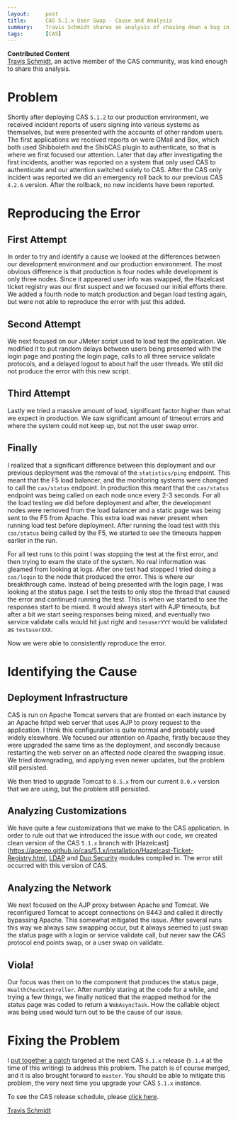 ```yaml
---
layout:     post
title:      CAS 5.1.x User Swap - Cause and Analysis
summary:    Travis Schmidt shares an analysis of chasing down a bug in CAS 5.1.x where user identities were swapped.
tags:       [CAS]
---
```


<div class="alert alert-info">
  <strong>Contributed Content</strong><br/><a href="travis.schmidt@gmail.com">Travis Schmidt</a>, an active member of the CAS community, was kind enough to share this analysis.
</div>

# Problem

Shortly after deploying CAS `5.1.2` to our production environment, we received incident reports of users signing into various systems as themselves, but were presented with the accounts of other random users.  The first applications we received reports on were GMail and Box, which both used Shibboleth and the ShibCAS plugin to authenticate, so that is where we first focused our attention. Later that day after investigating the first incidents, another was reported on a system that only used CAS to authenticate and our attention switched solely to CAS.  After the CAS only incident was reported we did an emergency roll back to our previous CAS `4.2.6` version.  After the rollback, no new incidents have been reported.

# Reproducing the Error

## First Attempt

In order to try and identify a cause we looked at the differences between our development environment and our production environment.  The most obvious difference is that production is four nodes while development is only three nodes.  Since it appeared user info was swapped, the Hazelcast ticket registry was our first suspect and we focused our initial efforts there.  We added a fourth node to match production and began load testing again, but were not able to reproduce the error with just this added.  

## Second Attempt

We next focused on our JMeter script used to load test the application.  We modified it to put random delays between users being presented with the login page and posting the login page, calls to all three service validate protocols, and a delayed logout to about half the user threads.  We still did not produce the error with this new script.

## Third Attempt

Lastly we tried a massive amount of load, significant factor higher than what we expect in production.  We saw significant amount of timeout errors and where the system could not keep up, but not the user swap error.

## Finally

I realized that a significant difference between this deployment and our previous deployment was the removal of the `statistics/ping` endpoint.  This meant that the F5 load balancer, and the monitoring systems were changed to call the `cas/status` endpoint.  In production this meant that the `cas/status` endpoint was being called on each node once every 2-3 seconds.  For all the load testing we did before deployment and after, the development nodes were removed from the load balancer and a static page was being sent to the F5 from Apache.  This extra load was never present when running load test before deployment. After running the load test with this `cas/status` being called by the F5, we started to see the timeouts happen earlier in the run.  

For all test runs to this point I was stopping the test at the first error, and then trying to exam the state of the system.  No real information was gleamed from looking at logs.  After one test had stopped I tried doing a `cas/login` to the node that produced the error.  This is where our breakthrough came.  Instead of being presented with the login page, I was looking at the status page. I set the tests to only stop the thread that caused the error and continued running the test.  This is when we started to see the responses start to be mixed.  It would always start with AJP timeouts, but after a bit we start seeing responses being mixed, and eventually two service validate calls would hit just right and `tesuserYYY` would be validated as `testuserXXX`. 

Now we were able to consistently reproduce the error.

# Identifying the Cause

## Deployment Infrastructure 

CAS is run on Apache Tomcat servers that are fronted on each instance by an Apache httpd web server that uses AJP to proxy request to the application.  I think this configuration is quite normal and probably used widely elsewhere.  We focused our attention on Apache, firstly because they were upgraded the same time as the deployment, and secondly because restarting the web server on an affected node cleared the swapping issue.  We tried downgrading, and applying even newer updates, but the problem still persisted.

We then tried to upgrade Tomcat to `8.5.x` from our current `8.0.x` version that we are using, but the problem still persisted.  

## Analyzing Customizations

We have quite a few customizations that we make to the CAS application.  In order to rule out that we introduced the issue with our code, we created clean version of the CAS `5.1.x` branch with [Hazelcast](https://apereo.github.io/cas/5.1.x/installation/Hazelcast-Ticket-Registry.html, [LDAP](https://apereo.github.io/cas/5.1.x/installation/LDAP-Authentication.html) and [Duo Security](https://apereo.github.io/cas/5.1.x/installation/DuoSecurity-Authentication.html) modules compiled in.  The error still occurred with this version of CAS.

## Analyzing the Network

We next focused on the AJP proxy between Apache and Tomcat.  We reconfigured Tomcat to accept connections on 8443 and called it directly bypassing Apache.  This somewhat mitigated the issue.  After several runs this way we always saw swapping occur, but it always seemed to just swap the status page with a login or service validate call, but never saw the CAS protocol end points swap, or a user swap on validate.  

## Viola!

Our focus was then on to the component that produces the status page, `HealthCheckController`.  After numbly staring at the code for a while, and trying a few things, we finally noticed that the mapped method for the status page was coded to return a `WebAsyncTask`. How the callable object was being used would turn out to be the cause of our issue.

# Fixing the Problem 
 
I [put together a patch]( https://github.com/apereo/cas/pull/2891) targeted at the next CAS `5.1.x` release (`5.1.4` at the time of this writing) to address this problem. The patch is of course merged, and it is also brought forward to `master`. You should be able to mitigate this problem, the very next time you upgrade your CAS `5.1.x` instance.

To see the CAS release schedule, please [click here](https://github.com/apereo/cas/milestones).

[Travis Schmidt](travis.schmidt@gmail.com)